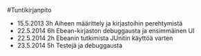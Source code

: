 #Tuntikirjanpito
* 15.5.2013 3h Aiheen määrittely ja kirjastoihin perehtymistä
* 22.5.2014 6h Ebean-kirjaston debuggausta ja ensimmäinen UI
* 22.5.2014 2h Ebeanin tutkimista JUnitin käyttöä varten
* 23.5.2014 5h Testejä ja debuggausta
